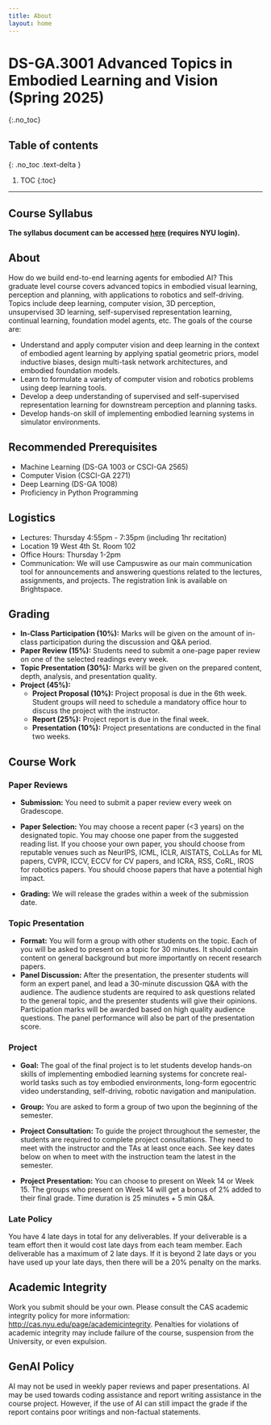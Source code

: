 ```yaml
---
title: About
layout: home
---
```


# DS-GA.3001 Advanced Topics in Embodied Learning and Vision (Spring 2025)

{:.no_toc}

## Table of contents
{: .no_toc .text-delta }

1. TOC
{:toc}

---

## Course Syllabus
**The syllabus document can be accessed [here](https://docs.google.com/document/d/1scTi0L_z-Il-VN2OplMIwj4dy8eZuW9IjNax50S4HyU/edit?tab=t.0) (requires NYU login).**

## About

How do we build end-to-end learning agents for embodied AI? This graduate level course covers advanced topics in embodied visual learning, perception and planning, with applications to robotics and self-driving. Topics include deep learning, computer vision, 3D perception, unsupervised 3D learning, self-supervised representation learning, continual learning, foundation model agents, etc. The goals of the course are:
- Understand and apply computer vision and deep learning in the context of embodied agent learning by applying spatial geometric priors, model inductive biases, design multi-task network architectures, and embodied foundation models.
- Learn to formulate a variety of computer vision and robotics problems using deep learning tools.
- Develop a deep understanding of supervised and self-supervised representation learning for downstream perception and planning tasks.
- Develop hands-on skill of implementing embodied learning systems in simulator environments.

## Recommended Prerequisites
- Machine Learning (DS-GA 1003 or CSCI-GA 2565)
- Computer Vision (CSCI-GA 2271)
- Deep Learning (DS-GA 1008)
- Proficiency in Python Programming

## Logistics
- Lectures: Thursday 4:55pm - 7:35pm (including 1hr recitation) 
- Location 19 West 4th St. Room 102
- Office Hours: Thursday 1-2pm
- Communication: We will use Campuswire as our main communication tool for announcements and answering questions related to the lectures, assignments, and projects. The registration link is available on Brightspace.


## Grading
- **In-Class Participation (10%):** Marks will be given on the amount of in-class participation during the discussion and Q&A period.
- **Paper Review (15%):** Students need to submit a one-page paper review on one of the selected readings every week.
- **Topic Presentation (30%):** Marks will be given on the prepared content, depth, analysis, and presentation quality.
- **Project (45%):**
	- **Project Proposal (10%):** Project proposal is due in the 6th week. Student groups will need to schedule a mandatory office hour to discuss the project with the instructor.
	- **Report (25%):** Project report is due in the final week.
	- **Presentation (10%):** Project presentations are conducted in the final two weeks.

## Course Work

### Paper Reviews
- **Submission:** You need to submit a paper review every week on Gradescope.

- **Paper Selection:** You may choose a recent paper (<3 years) on the designated topic. You may choose one paper from the suggested reading list. If you choose your own paper, you should choose from reputable venues such as NeurIPS, ICML, ICLR, AISTATS, CoLLAs for ML papers, CVPR, ICCV, ECCV for CV papers, and ICRA, RSS, CoRL, IROS for robotics papers. You should choose papers that have a potential high impact.

- **Grading:** We will release the grades within a week of the submission date.

### Topic Presentation
- **Format:** You will form a group with other students on the topic. Each of you will be asked to present on a topic for 30 minutes. It should contain content on general background but more importantly on recent research papers.
- **Panel Discussion:** After the presentation, the presenter students will form an expert panel, and lead a 30-minute discussion Q&A with the audience. The audience students are required to ask questions related to the general topic, and the presenter students will give their opinions. Participation marks will be awarded based on high quality audience questions. The panel performance will also be part of the presentation score.

### Project
- **Goal:** The goal of the final project is to let students develop hands-on skills of implementing embodied learning systems for concrete real-world tasks such as toy embodied environments, long-form egocentric video understanding, self-driving, robotic navigation and  manipulation.

- **Group:** You are asked to form a group of two upon the beginning of the semester.

- **Project Consultation:** To guide the project throughout the semester, the students are required to complete project consultations. They need to meet with the instructor and the TAs at least once each. See key dates below on when to meet with the instruction team the latest in the semester.

- **Project Presentation:** You can choose to present on Week 14 or Week 15. The groups who present on Week 14 will get a bonus of 2% added to their final grade. Time duration is 25 minutes + 5 min Q&A.

### Late Policy
You have 4 late days in total for any deliverables. If your deliverable is a team effort then it would cost late days from each team member. Each deliverable has a maximum of 2 late days. If it is beyond 2 late days or you have used up your late days, then there will be a 20% penalty on the marks.

## Academic Integrity
Work you submit should be your own. Please consult the CAS academic integrity policy for more information: http://cas.nyu.edu/page/academicintegrity. Penalties for violations of academic integrity may include failure of the course, suspension from the University, or even expulsion.

## GenAI Policy
AI may not be used in weekly paper reviews and paper presentations. AI may be used towards coding assistance and report writing assistance in the course project. However, if the use of AI can still impact the grade if the report contains poor writings and non-factual statements.
